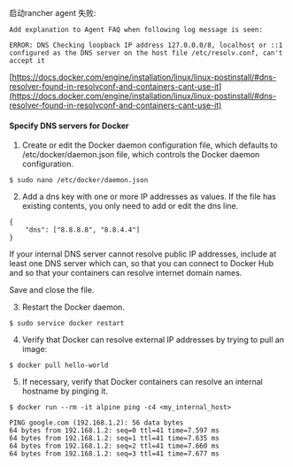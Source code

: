 
启动rancher agent 失败:
```
Add explanation to Agent FAQ when following log message is seen:

ERROR: DNS Checking loopback IP address 127.0.0.0/8, localhost or ::1 configured as the DNS server on the host file /etc/resolv.conf, can't accept it

```
[https://docs.docker.com/engine/installation/linux/linux-postinstall/#dns-resolver-found-in-resolvconf-and-containers-cant-use-it](https://docs.docker.com/engine/installation/linux/linux-postinstall/#dns-resolver-found-in-resolvconf-and-containers-cant-use-it)
#### Specify DNS servers for Docker

1. Create or edit the Docker daemon configuration file, which defaults to /etc/docker/daemon.json file, which controls the Docker daemon configuration.
```
$ sudo nano /etc/docker/daemon.json
``` 
2. Add a dns key with one or more IP addresses as values. If the file has existing contents, you only need to add or edit the dns line.
```
{
	"dns": ["8.8.8.8", "8.8.4.4"]
}
```
If your internal DNS server cannot resolve public IP addresses, include at least one DNS server which can, so that you can connect to Docker Hub and so that your containers can resolve internet domain names.

Save and close the file.

3. Restart the Docker daemon.
```
$ sudo service docker restart
```

4. Verify that Docker can resolve external IP addresses by trying to pull an image:
``` 
$ docker pull hello-world
```
5. If necessary, verify that Docker containers can resolve an internal hostname by pinging it.
```
$ docker run --rm -it alpine ping -c4 <my_internal_host>

PING google.com (192.168.1.2): 56 data bytes
64 bytes from 192.168.1.2: seq=0 ttl=41 time=7.597 ms
64 bytes from 192.168.1.2: seq=1 ttl=41 time=7.635 ms
64 bytes from 192.168.1.2: seq=2 ttl=41 time=7.660 ms
64 bytes from 192.168.1.2: seq=3 ttl=41 time=7.677 ms
```
